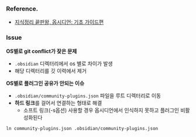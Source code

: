 
### Reference.
- [지식정리 끝판왕, 옵시디언: 기초 가이드편](https://wikidocs.net/270322)

### Issue

**OS별로 git conflict가 잦은 문제**
- `.obsidian` 디렉터리에서 os 별로 차이가 발생
- 해당 디렉터리를 깃 이력에서 제거

**OS별로 플러그인 공유가 안되는 이슈**
- `.obsidian/community-plugins.json` 파일을 루트 디렉터리로 이동
- **하드 링크**를 걸어서 연결하는 형태로 해결 
	- 소프트 링크(-s옵션) 사용할 경우 옵시디언에서 인식하지 못하고 플러그인 비활성화된다

```shell
ln community-plugins.json .obsidian/community-plugins.json
```

